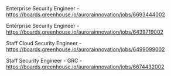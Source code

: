 Enterprise Security Engineer - https://boards.greenhouse.io/aurorainnovation/jobs/6693444002

Enterprise Security Engineer - https://boards.greenhouse.io/aurorainnovation/jobs/6439719002

Staff Cloud Security Engineer - https://boards.greenhouse.io/aurorainnovation/jobs/6499099002

Staff Security Engineer - GRC - https://boards.greenhouse.io/aurorainnovation/jobs/6674432002

